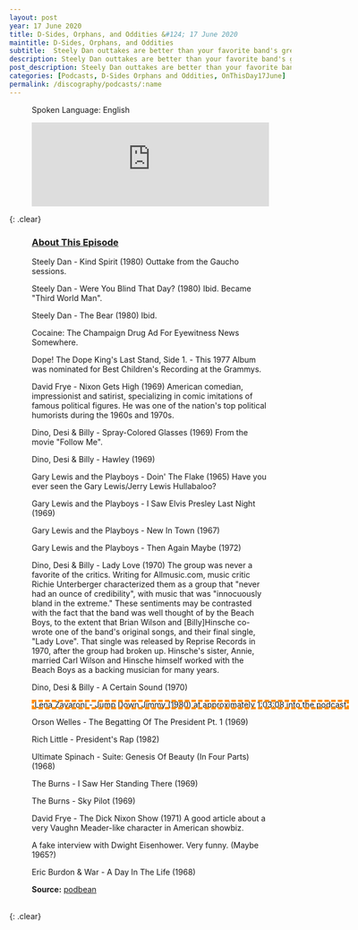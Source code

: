 ```yaml
---
layout: post
year: 17 June 2020
title: D-Sides, Orphans, and Oddities &#124; 17 June 2020
maintitle: D-Sides, Orphans, and Oddities
subtitle:  Steely Dan outtakes are better than your favorite band's greatest hits. Fight me
description: Steely Dan outtakes are better than your favorite band's greatest hits. Fight me.
post_description: Steely Dan outtakes are better than your favorite band's greatest hits. Fight me.
categories: [Podcasts, D-Sides Orphans and Oddities, OnThisDay17June]
permalink: /discography/podcasts/:name
---
```


<figure class="fig3">
<p>Spoken Language: English</p>
<iframe title="Steely Dan outtakes are better than your favorite band's greatest hits. Fight me. " allowtransparency="true" height="150" width="100%" style="border: none; min-width: min(100%, 430px);" scrolling="no" data-name="pb-iframe-player" src="https://www.podbean.com/player-v2/?from=embed&i=sdspj-dff0ff-pb&share=1&download=1&fonts=Arial&skin=1&font-color=&rtl=0&logo_link=&btn-skin=7&size=150"></iframe>
</figure>

{: .clear}

<figure class="fig3">
<h3 id="about"><a href="#about">About This Episode</a></h3>
<p>Steely Dan - Kind Spirit (1980) Outtake from the Gaucho sessions.</p>
<p>Steely Dan - Were You Blind That Day? (1980) Ibid. Became "Third World Man".</p>
<p>Steely Dan - The Bear (1980) Ibid.</p>
<p>Cocaine: The Champaign Drug Ad For Eyewitness News Somewhere.</p>
<p>Dope! The Dope King's Last Stand, Side 1.  - This 1977 Album was nominated for Best Children's Recording at the Grammys.</p>
<p>David Frye - Nixon Gets High (1969) American comedian, impressionist and satirist, specializing in comic imitations of famous political figures. He was one of the nation's top political humorists during the 1960s and 1970s.</p>
<p>Dino, Desi & Billy - Spray-Colored Glasses (1969) From the movie "Follow Me".</p>
<p>Dino, Desi & Billy - Hawley (1969)</p>
<p>Gary Lewis and the Playboys - Doin' The Flake (1965) Have you ever seen the Gary Lewis/Jerry Lewis Hullabaloo?</p>
<p>Gary Lewis and the Playboys - I Saw Elvis Presley Last Night (1969)</p>
<p>Gary Lewis and the Playboys - New In Town  (1967)</p>
<p>Gary Lewis and the Playboys - Then Again Maybe (1972)</p>
<p>Dino, Desi & Billy - Lady Love (1970) The group was never a favorite of the critics. Writing for Allmusic.com, music critic Richie Unterberger characterized them as a group that "never had an ounce of credibility", with music that was "innocuously bland in the extreme." These sentiments may be contrasted with the fact that the band was well thought of by the Beach Boys, to the extent that Brian Wilson and [Billy]Hinsche co-wrote one of the band's original songs, and their final single, "Lady Love". That single was released by Reprise Records in 1970, after the group had broken up. Hinsche's sister, Annie, married Carl Wilson and Hinsche himself worked with the Beach Boys as a backing musician for many years.</p>
<p>Dino, Desi & Billy - A Certain Sound  (1970)</p>
<p style="outline: 4px dashed darkorange; outline-offset: -4px;width: max-content;padding: 0 5px;">Lena Zavaroni - Jump Down Jimmy (1980) at approximately 1:03:08 into the podcast</p>
<p>Orson Welles - The Begatting Of The President Pt. 1 (1969)</p>
<p>Rich Little - President's Rap (1982)</p>
<p>Ultimate Spinach - Suite: Genesis Of Beauty (In Four Parts) (1968)</p>
<p>The Burns - I Saw Her Standing There (1969)</p>
<p>The Burns - Sky Pilot (1969)</p>
<p>David Frye - The Dick Nixon Show (1971) A good article about a very Vaughn Meader-like character in American showbiz.</p>
<p>A fake interview with Dwight Eisenhower. Very funny. (Maybe 1965?)</p>
<p>Eric Burdon & War - A Day In The Life (1968)</p>
<p><strong>Source:</strong> <a class="external-link" href="https://dsides.podbean.com/e/steely-dan">podbean</a></p>
</figure>

<br />{: .clear}

